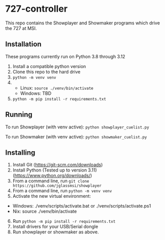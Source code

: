 # 727-controller

This repo contains the Showplayer and Showmaker programs which drive the 727 at MSI.

## Installation

These programs currently run on Python 3.8 through 3.12

 1. Install a compatible python version
 2. Clone this repo to the hard drive
 3. `python -m venv venv`
 4. 
    - Linux: `source ./venv/bin/activate`
    - Windows: TBD
 5. `python -m pip install -r requirements.txt`


 ## Running

 To run Showplayer (with venv active): `python showplayer_cuelist.py`

 To run Showmaker (with venv active): `python showmaker_cuelist.py`

 ## Installing

 1. Install Git (https://git-scm.com/downloads)
 2. Install Python (Tested up to version 3.11) (https://www.python.org/downloads/)
 3. From a command line, run `git clone https://github.com/jglassmsi/showplayer`
 4. From a command line, run `python -m venv venv`
 5. Activate the new virtual environment:
   - Windows: ./venv/scripts/activate.bat or ./venv/scripts/activate.ps1
   - Nix: source ./venv/bin/activate
 6. Run `python -m pip install -r requirements.txt`
 7. Install drivers for your USB/Serial dongle
 8. Run showplayer or showmaker as above.